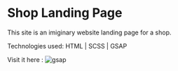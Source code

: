 # Shop Landing Page

This site is an imiginary website landing page for a shop.

Technologies used: HTML | SCSS | GSAP

Visit it here : ![gsap](https://user-images.githubusercontent.com/67514352/126481334-62ad3d91-f694-4790-ae0e-b1ae54f38e0f.PNG)
